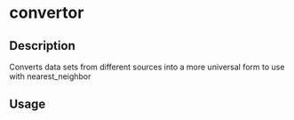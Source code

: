 convertor
========

Description
-----------

Converts data sets from different sources into a more universal form to use with nearest_neighbor

Usage
-----

